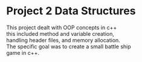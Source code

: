 # Project 2 Data Structures
This project dealt with OOP concepts in c++<br/>
this included method and variable creation,<br/>
handling header files, and memory allocation.<br/>
The specific goal was to create a small battle ship<br/>
game in c++.
